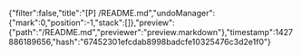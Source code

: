 {"filter":false,"title":"[P] /README.md","undoManager":{"mark":0,"position":-1,"stack":[]},"preview":{"path":"/README.md","previewer":"preview.markdown"},"timestamp":1427886189656,"hash":"67452301efcdab8998badcfe10325476c3d2e1f0"}